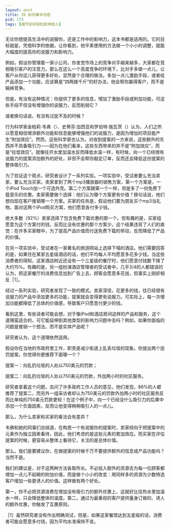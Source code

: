 ```yaml
---
layout: post
title: 39 如何事半功倍
pid: 173
tags: [细节如何轻松影响他人]
---
```

无论你想提高生活中的说服你，还是工作中的影响力，这本书都是适用的。它的目标就是，凭借科学的依据，让你看到，他平素使用的方法做一个小小的调整，就能大幅度的提高你的说服力和影响力。

例如，假设你管理着一家小公司，你发觉市场上的竞争对手越来越多，大家都在竞相吸引客户的注意力。那么在这么一个高度竞争的环境下，比对手多做一点儿，让客户从你这儿获得更多好处，显然是个合理的做法。多加一点儿激励手段，或者给产品添加一个功能，应该算是“四两拨千斤”的好办法，他会帮你赢得客户，而不是输掉竞争。

但是，有没有这种情况：你提供了更多的信息，增加了激励手段或附加功能，可这些手段不但没有增强你的说服力，反而削弱它？

或者换句话说，有没有过犹不及的时候？

行为科学家金柏莉·韦弗（）、史蒂芬·加西亚和罗伯特·施瓦茨（）认为，人们之所以愿意相信增添额外功能和信息能够增强他们的说服力，是因为增加的项目能产生“附加效应”。然而，这些科学家也认为，对收到提案的一方来说，这些额外的东西并不具备吸引力——因为在他们看来，这些东西带来的并不是“附加效应”，而是“拉低效应”。就像往开水里加温水反而降低水温一样，有时候，向一个已经很有说服力的提案添加额外的好处，非但不会帮你敲定订单，反而还会降低这份提案的整体吸引力。

为了验证这个观点，研究者设计了一系列实验。一项实验中，受试者要么充当卖家，要么充当买家。卖家拿到了两个mp3播放器的销售方案，第一个方案是，一个iPod Touch加一个可选外壳。第二个方案跟第一个一样，但是多了一份免费下载音乐的优惠。卖家需要做个选择：他们认为哪个方案更有价值？换句话说，他们想向现在客户推销哪一个方案。买家的任务是，假设他们要为朋友买个mp3当礼物，面对这两个iPod购买方案，他们愿意各付多少钱。

绝大多数（92%）卖家选择了包含免费下载优惠的那一个。但有趣的是，买家组愿意为这个方案付的钱，反而比没有优惠的那个方案少。这个结果违背了人们的直觉：在许多买家眼中，为了提高产品价值而付送免费下载的举动，反而降低了产品的价值。

在另一项实验中，受试者在一家著名的旅游网站上选择下塌的酒店。他们需要回答的是，如果住在某家五星级酒店的话，他们平均每人平均愿意多花多少钱。当这些消费者的得知，这家酒店附近还设有一个三星级的餐厅时，他们愿意付钱数下降了大约15%。有趣的是，另一组扮演酒店管理者的受试者中，几乎3/4的人都错误的认为，把这家餐厅的消费信息加到广告上去，顾客会愿意多花钱，但事实上刚好相反［1］。

经过一系列实验，研究者发现了一致的模式。卖家深信，花更多的钱，往已经很有说服力的产品中添加更多的功能，提案就会变得更有说服力。可实际上，每一次增加功能都降低了总体的价值感，导致客户只愿意付更少的钱。

看到这里，有些读者可能会想，对于像iPod和酒店房间这样的产品和服务，这个道理蛮适合的，可它能延伸到其他类型的影响力问题中去吗？例如，如果你面临的问题是推销一个想法，而不是实体产品呢？

研究者认为，这个道理依然适用。

假设你在当地的市政府里工作，职责是减少街道上乱丢垃圾的现象。你提出两个惩罚提案。你觉得你更推荐下面哪一个？

提案一：向乱扔垃圾的人处以750美元的罚款；

提案二：向乱扔垃圾的人处以750美元的罚款，外加两小时的社区服务。

研究者拿着这个问题，去问了许多政府工作人员的意见，他们发现，86%的人都推荐了提案二，而另外一组采访者却认为750美元的罚款外加两小时的社区服务反而比单纯的750美元罚款更轻！在这个例子中，向一个已经没什么吸引力的后果中添加一个负面因素，反而让他变得稍稍吸引人的一点儿。

那么，为什么卖家和买家的看法会有差异？

韦佛和她的同事们总结道，在构思一个有说服你的提案时，卖家倾向于把提案中的元素作为独立因素看待，因此，他们考虑的是这些元素的累加效应。而买家在评估提案的时候，更容易从整体上看待它，关注的是总体价值。

那么，我们是要建议你，在做提案的时候千万不要提供额外的信息或产品功能吗？当然不是。

我们的建议是，对于这两种方法各取所长。不必投入额外的资源去为每一位顾客都增加一点儿不起眼的附加价值，而是做个小小的改变：用同样多的资源为少数特选客户增加一些更诱人的价值。这样做有两个好处。

第一，你不必把资源浪费在增加没有吸引力的额外优惠上，这就好比往热水里加温水一样，只会降低整体的温度。第二，通过为最重视的客户提供量身订做的、诱人的额外优惠，你触发了互惠原则。

［1］虽然研究者没有作出明确测试，但是，如果这家餐馆达到五星级的话，消费者可能会愿意多付钱，因为平均水准保持不变。
